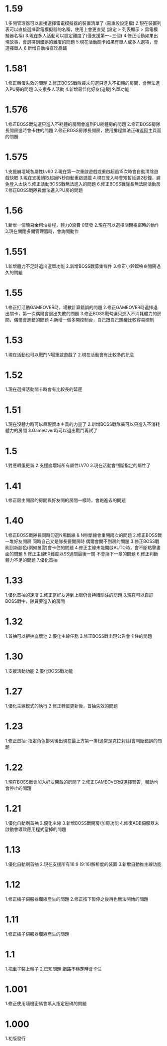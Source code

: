  # 1.59
  1.多開管理器可以直接選擇雷電模擬器的裝置清單了
    (需重設設定檔)
  2.現在裝置列表可以直接選擇雷電模擬器的名稱，使用上會更直覺
    (設定 > 列表顯示 > 雷電模擬器名稱)
  3.現在多人活動可以設定難度了(僅支援第一~三個)
  4.修正活動如果出現故事，會選擇到錯誤的難度的問題
  5.現在活動關卡如果有單人或多人選項，會選擇單人
  6.新增自動檢查珍品鋪
 
 # 1.581
  1.修正轉蛋失效的問題
  2.修正BOSS戰隊員未勾選只進入不扣體的房間，會無法進入PU房的問題
  3.支援多人活動
  4.新增最佳化好友(追蹤)名單功能
 
 # 1.576
  1.修正BOSS戰勾選只進入不耗體的房間會進到PU耗體房的問題
  2.修正BOSS房隊長開房逾時會卡住的問題
  2.修正BOSS房隊長開房，使用排程無法正確返回主頁面的問題
 
 # 1.575
  1.支援崩壞域各屬性Lv60
  2.現在第一次重啟遊戲或重啟超過15次時會自動清除遊戲快取
  3.現在支援讀取超過N秒自動重啟遊戲
  4.現在登入時會短暫延遲2秒鐘，避免登入太快
  5.修正活動BOSS戰無法進入的問題
  6.修正BOSS戰隊長無法開活動房
  7.修正BOSS戰隊員無法進入PU房的問題
 
 # 1.56
  1.新增一個簡易金坷垃排程，體力0浪費 0蒸發
  2.現在可以選擇關閉視窗時的動作
  3.現在關閉多開管理器時，會詢問動作
 
 # 1.551
  1.新增體力不足時退出選單功能
  2.新增BOSS戰募集條件
  3.修正小鈴鐺檢查間隔過久的問題
 
 # 1.55
  1.修正打活動GAMEOVER時，場數計算錯誤的問題
  2.修正GAMEOVER時選擇退出關卡，第一次偶爾會退出失敗的問題
  3.修正BOSS戰勾選只進入不消耗體力的房間，偶爾會進錯的問題
  4.新增一個多開控制台，自己跟自己踢罐比較容易控制

# 1.53
  1.現在活動也可以戰鬥N場重啟遊戲了
  2.現在活動會有比較多的訊息
 
# 1.52
  1.現在選擇活動關卡時會有比較長的延遲

# 1.51
  1.現在沒體力時可以展現資本主義的力量了
  2.新增BOSS戰隊員可以只進入不消耗體力的房間
  3.GameOver時可以退出戰鬥再試了

# 1.5
  1.對應轉蛋更新
  2.支援崩壞域所有屬性LV70
  3.現在活動會判斷指定的屬性了

# 1.41
  1.修正房主開房的房間與好友開的房間一樣時，會跑進去的問題

# 1.40
  1.修正BOSS戰隊長同時勾選N場斷線 & N秒斷線會重開兩次的問題
  2.修正BOSS戰一堆好友開房 同時自己又是隊長要開房時 偶爾會開不到房的問題
  3.修正BOSS戰刷到新腳色(例如叢雲)會卡住的問題
  4.修正主線未能開啟AUTO時，會不斷點擊畫面的問題
  5.修正主線EX難度以SS通關最後一關 不會換下一章的問題
  6.修正判斷體力不足的問題
  7.優化首抽

# 1.33
  1.優化首抽的速度
  2.修正當好友達到上限仍會持續關注的問題
  3.現在可以自訂BOSS戰中，隊員要進入的房間

# 1.32
  1.首抽可以拒抽崩壞池
  2.優化主線任務
  3.修正BOSS戰出現公告會卡住的問題

# 1.30
  1.支援活動功能
  2.優化BOSS戰功能

# 1.27
  1.優化主線模式的執行
  2.修正轉蛋更新後，首抽失效的問題

# 1.23
  1.修正首抽: 
    指定角色排列後出現在最上方第一排(通常是克拉莉絲)會判斷錯誤的問題

# 1.22
  1.現在BOSS戰會加入好友開啟的房間了
  2.修正GAMEOVER沒選擇警告，輔助也會停止的問題

# 1.21
  1.優化自動刷首抽
  2.優化主線
  3.新增BOSS戰開房/加房功能
  4.修復ADB伺服器未啟動會導致應用程式當掉的問題

# 1.13
  1.優化自動刷首抽
  2.現在支援所有16:9 (9:16)解析度的裝置
  3.新增自動推主線功能

# 1.12
  1.修正橘子伺服器爛線產生的問題
  2.修正按下暫停之後再也無法開始的問題

# 1.11
  1.修正橘子伺服器爛線產生的問題

# 1.1
  1.把車子裝上輪子
  2.已知問題 網路不穩定時會卡住

# 1.001
  1.修正使用隨機密碼會填入指定密碼的問題

# 1.000
  1.初版發行
